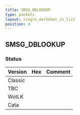 ```yaml
---
title: SMSG_DBLOOKUP
type: packets
layout: single_markdown_in_list
position: 4
---
```


## SMSG_DBLOOKUP

### Status

Version | Hex | Comment
---------- | ---------- | ---------- 
Classic |  |  
TBC |  |  
WotLK |  |  
Cata |  |  
